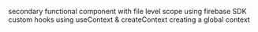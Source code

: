 secondary functional component with file level scope
using firebase SDK
custom hooks using useContext & createContext
creating a global context

